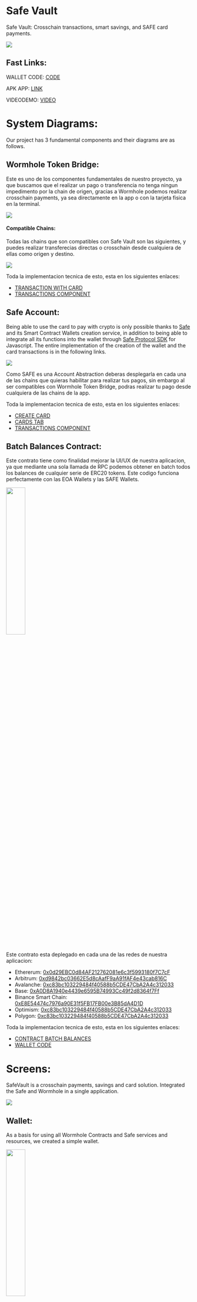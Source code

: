 # Safe Vault

Safe Vault: Crosschain transactions, smart savings, and SAFE card payments.

<img src="https://i.ibb.co/R9xcjM1/Logo.png">

## Fast Links:

WALLET CODE: [CODE](./Safe-Vault/)

APK APP: [LINK](./SafeVault%20APK/app-release.apk)

VIDEODEMO: [VIDEO](pending...)

# System Diagrams:

Our project has 3 fundamental components and their diagrams are as follows.

## Wormhole Token Bridge:

Este es uno de los componentes fundamentales de nuestro proyecto, ya que buscamos que el realizar un pago o transferencia no tenga ningun impedimento por la chain de origen, gracias a Wormhole podemos realizar crosschain payments, ya sea directamente en la app o con la tarjeta fisica en la terminal.

<img src="https://i.ibb.co/Z8fcWkS/wormhole-4-drawio.png">

#### Compatible Chains:

Todas las chains que son compatibles con Safe Vault son las siguientes, y puedes realizar transferecias directas o crosschain desde cualquiera de ellas como origen y destino.

<img src="https://i.ibb.co/9WfZ9fW/Chains.png">

Toda la implementacion tecnica de esto, esta en los siguientes enlaces:

- [TRANSACTION WITH CARD](./Cloud%20Functions/cardTransaction/index.js)
- [TRANSACTIONS COMPONENT](./SafeVault/src/utils/transactionsModal.js)

## Safe Account:

Being able to use the card to pay with crypto is only possible thanks to [Safe](https://safe.global/wallet) and its Smart Contract Wallets creation service, in addition to being able to integrate all its functions into the wallet through [Safe Protocol SDK](https://docs.safe.global/sdk/protocol-kit) for Javascript. The entire implementation of the creation of the wallet and the card transactions is in the following links.

<img src="https://i.ibb.co/dGS3t50/Safe-Diagram-drawio.png">

Como SAFE es una Account Abstraction deberas desplegarla en cada una de las chains que quieras habilitar para realizar tus pagos, sin embargo al ser compatibles con Wormhole Token Bridge, podras realizar tu pago desde cualquiera de las chains de la app.

Toda la implementacion tecnica de esto, esta en los siguientes enlaces:

- [CREATE CARD](./Cloud%20Functions/createCard/index.js)
- [CARDS TAB](./Safe-Vault/src/screens/main/tabs/tab3.js)
- [TRANSACTIONS COMPONENT](./SafeVault/src/utils/transactionsModal.js)

## Batch Balances Contract:

Este contrato tiene como finalidad mejorar la UI/UX de nuestra aplicacion, ya que mediante una sola llamada de RPC podemos obtener en batch todos los balances de cualquier serie de ERC20 tokens. Este codigo funciona perfectamente con las EOA Wallets y las SAFE Wallets.

<img src="https://i.ibb.co/Y3H4tqz/vlcsnap-2024-08-30-19h41m11s201.png" width="32%"> 

Este contrato esta deplegado en cada una de las redes de nuestra aplicacion:

- Ethererum: [0x0d29EBC0d84AF212762081e6c3f5993180f7C7cF](https://etherscan.io/address/0x0d29EBC0d84AF212762081e6c3f5993180f7C7cF#code)
- Arbitrum: [0xd9842bc03662E5d8cAafF9aA91fAF4e43cab816C](https://arbiscan.io/address/0xd9842bc03662E5d8cAafF9aA91fAF4e43cab816C#code)
- Avalanche: [0xc83bc103229484f40588b5CDE47CbA2A4c312033](https://snowtrace.io/address/0xc83bc103229484f40588b5CDE47CbA2A4c312033/contract/43114/code)
- Base: [0xA0D8A1940e4439e6595B74993Cc49f2d8364f7Ff](https://basescan.org/address/0xA0D8A1940e4439e6595B74993Cc49f2d8364f7Ff#code)
- Binance Smart Chain: [0xE8E54474c7976a90E31f5FB17FB00e3B85dA4D1D](https://bscscan.com/address/0xE8E54474c7976a90E31f5FB17FB00e3B85dA4D1D#code)
- Optimism: [0xc83bc103229484f40588b5CDE47CbA2A4c312033](https://optimistic.etherscan.io/address/0xc83bc103229484f40588b5CDE47CbA2A4c312033#code)
- Polygon: [0xc83bc103229484f40588b5CDE47CbA2A4c312033](https://polygonscan.com/address/0xc83bc103229484f40588b5CDE47CbA2A4c312033#code)

Toda la implementacion tecnica de esto, esta en los siguientes enlaces:

- [CONTRACT BATCH BALANCES](./Contracts/batchBalances.sol)
- [WALLET CODE](./Safe-Vault/src/screens/main/tabs/tab1.js)

# Screens:

SafeVault is a crosschain payments, savings and card solution. Integrated the Safe and Wormhole in a single application.

<img src="https://i.ibb.co/R9xcjM1/Logo.png">

## Wallet:

As a basis for using all Wormhole Contracts and Safe services and resources, we created a simple wallet.

<img src="https://i.ibb.co/Y3H4tqz/vlcsnap-2024-08-30-19h41m11s201.png" width="32%">

In turn, this tab integrates the contract of [Batch Balances](./Safe-Vault/src/contracts/batchTokenBalances.js), which allows us to obtain all the balances of all the ERC20 Tokens in all [Compatible Chains](#compatible-chains) from a single RPC Call this improve the RPC calls and UI for the users.

    async getBatchBalances() {
        ...
        const batchBalancesContracts = blockchains.map(
            (x, i) =>
            new ethers.Contract(
                x.batchBalancesAddress,
                abiBatchTokenBalances,
                this.provider[i],
            ),
        );
        ...
        const tokenBalances = await Promise.all(
            batchBalancesContracts.map(
            (x, i) =>
                x.batchBalanceOf(publicKey, tokensArrays[i]) ??
                ethers.BigNumber.from(0),
            ),
        );
        ...
        return balances;
    }

Toda la implementacion tecnica de esto, esta en los siguientes enlaces:

- [SCREEN CODE](./SafeVault/src/screens/main/tabs/tab1.js)

## Send:

With the send function, we can send native tokens or ERC20 tokens. Like any wallet, we will first see a review of the transaction we are going to make and finally we will execute it if everything is correct.

<img src="https://i.ibb.co/6Zc7Pf3/Screenshot-20240830-194453.png" width="32%"> <img src="https://i.ibb.co/GnT8v9c/Screenshot-20240830-194437.png" width="32%"> <img src="https://i.ibb.co/ZKpLsDh/Screenshot-20240830-194502.png" width="32%">

NOTA: es importante aclarar que las tranferencias crosschain se hacen a travez de [Wormhole Bridge](https://wormhole.com/), asi que pueden tener un pequeño costo adicional por las Gas Fees y aun mas si se utilizan [Automatic Relayers](https://docs.wormhole.com/wormhole/explore-wormhole/relayer) ya que las comisiones de la transaccion seran pagadas por el Sender.

All transactions are executed in the following component.

- [SCREEN CODE](./SafeVault/src/screens/sendWallet/sendWallet.js)
- [CODE TRANSACTIONS](./SafeVault/src/utils/transactionsModal.js)

## Receive:

With this screen, you can easily show your Wallet to receive funds, whether native tokens or ERC20.

<img src="https://i.ibb.co/0VF7ccT/Screenshot-20240830-194510.png" width="32%">

Toda la implementacion tecnica de esto, esta en los siguientes enlaces:

- [SCREEN CODE](./SafeVault/src/screens/depositWallet/depositWallet.js)

## Payment:

In this tab we intend to make it the same as using a traditional POS, this allows us to enter the amount to be charged in American dollars and to be able to make the payment with one of our virtual cards, You need to select the correct network where you want to receive the funds.

<img src="https://i.ibb.co/FmmNw5z/Screenshot-20240830-194515.png" width="32%"> <img src="https://i.ibb.co/P9kq898/Screenshot-20240830-195915.png" width="32%"> <img src="https://i.ibb.co/GVdMJs0/Screenshot-20240830-194522.png
" width="32%">

As you can see, since it is an Safe Account Card, we can review the amount of money it has in all the available tokens to be able to make the payment with any of them, whether it is a native token or ERC20. Incluso gracias a wormhole ni siquiera nos tenemos que preocupar por utilizar la mimsma chain del vendedor, todas la opciones que requieran womrhole se especificaran en la pantalla de seleccion de token.

<img src="https://i.ibb.co/RYWhHy8/Screenshot-20240830-195847.png" width="32%"> <img src="https://i.ibb.co/LS1RbbW/Screenshot-20240830-195905.png" width="32%"> <img src="https://i.ibb.co/cvJvjFX/Screenshot-20240830-195908.png" width="32%">

Finally, if our device has the option to print the purchase receipt, it can be printed immediately.

Toda la implementacion tecnica de esto, esta en los siguientes enlaces:

- [SCREEN CODE](./SafeVault/src/screens/paymentWallet/paymentWallet.js)
- [CARD PAYMENT CODE](./Cloud%20Functions/cardTransaction/index.js)

## Redeems:

Hay ocasiones en las que recibimos transacciones crosschain mediante wormhole y estas no pasan de forma automatica, para estas transacciones tendremos que realizar un Redeem manualemnte, asi que en esta tab podremos revisar todas las transacciones pendientes y redimirlas.

<img src="https://i.ibb.co/NYwvbNB/Screenshot-20240830-194528.png" width="32%">

El proceso para hacer el Reedem se realizar obteniendo el VAA de la transaccion mediante la API de Wormhole y firmando la transaccion en la red de destino.

NOTA: Esta es solo la version simplificada de la API Call que se realiza en la aplicacion, favor de revisar el codigo de esta tab para ver completamente como se realiza el redeem.

    fetch(
        `https://api.wormholescan.io/api/v1/operations?page=0&pageSize=50&sortOrder=DESC&address=${this.context.value.publicKey}`,
        requestOptions,
    )
    .then(response => response.json())
    .then(result => console.log(result))

Toda la implementacion tecnica de esto, esta en los siguientes enlaces:

- [SCREEN CODE](./Safe-Vault/src/screens/redeem/redeem.js)

## Savings:

In the savings section, we can create our savings account, this account is linked to our main wallet account, meaning that our wallet will be the owner of it.

<img src="https://i.ibb.co/S3w3b3f/vlcsnap-2024-08-15-23h05m12s788.png" width="32%"> <img src="https://i.ibb.co/dKZpYB0/vlcsnap-2024-08-15-23h05m01s157.png" width="32%"> <img src="https://i.ibb.co/55jLcds/vlcsnap-2024-08-15-23h05m04s545.png" width="32%">

Toda la implementacion tecnica de esto, esta en los siguientes enlaces:

- [SCREEN CODE](./SafeVault/src/screens/main/tabs/tab2.js)

### Savings Protocol:

- Balanced Protocol, this protocol performs a weighted rounding according to the amount to be paid in the transaction, so that the larger the transaction, the greater the savings, in order not to affect the user.

        export function balancedSavingToken(number, usd1, usd2) {
            const balance = number * usd1;
            let amount = 0;
            if (balance <= 1) {
                amount = 1;
            } else if (balance > 1 && balance <= 10) {
                amount = Math.ceil(balance);
            } else if (balance > 10 && balance <= 100) {
                const intBalance = parseInt(balance, 10);
                const value = parseInt(Math.round(intBalance).toString().slice(-2), 10);
                let unit = parseInt(Math.round(intBalance).toString().slice(-1), 10);
                let decimal = parseInt(Math.round(intBalance).toString().slice(-2, -1), 10);
                if (unit < 5) {
                unit = '5';
                decimal = decimal.toString();
                } else {
                unit = '0';
                decimal = (decimal + 1).toString();
                }
                amount = intBalance - value + parseInt(decimal + unit, 10);
            } else if (balance > 100) {
                const intBalance = parseInt(Math.floor(balance / 10), 10);
                amount = (intBalance + 1) * 10;
            }
            return new Decimal(amount).sub(new Decimal(balance)).div(usd2).toNumber();
        }

- Percentage protocol, unlike the previous protocol, this one aims to always save a percentage selected in the UI.

        export function percentageSaving(number, percentage) {
            return number * (percentage / 100);
        }

Toda la implementacion tecnica de esto, esta en los siguientes enlaces:

- [CODE UTILS](./SafeVault/src/utils/utils.js)

## Cards:

Finally, in the cards section, we can create a virtual card, which will help us make payments without the need for our wallet directly with a physical card in any POS terminal with SafeVault.

<img src="https://i.ibb.co/phQ2MJ3/Screenshot-20240830-194542.png" width="32%"> <img src="https://i.ibb.co/JrzywYD/Screenshot-20240830-194546.png" width="32%"> <img src="https://i.ibb.co/D4Y4ndJ/Screenshot-20240830-194556.png" width="32%">

With a multi-owner smart contract account, the user maintains full ownership and control of their assets, the only way to make payments from this card without the user wallet, is through the physical card. And all transactions are encrypted using SHA256.

    encryptCardData(cardData) {
        const encrypted = Crypto.publicEncrypt(
        {
            key: CloudPublicKeyEncryption,
        },
        Buffer.from(cardData, 'utf8'),
        );
        return encrypted.toString('base64');
    }

NOTA: Como SAFE es una Account Abstraction deberas desplegarla en cada una de las chains que quieras habilitar para realizar tus pagos, sin embargo al ser compatibles con Wormhole Token Bridge, podras realizar tu pago desde cualquiera de las chains de la app.

Toda la implementacion tecnica de esto, esta en los siguientes enlaces:

- [CARD TRANSACTION](./Cloud%20Function/cardTransaction/index.js)
- [SCREEN CODE](./SafeVault/src/utils/transactionsModal.js)

